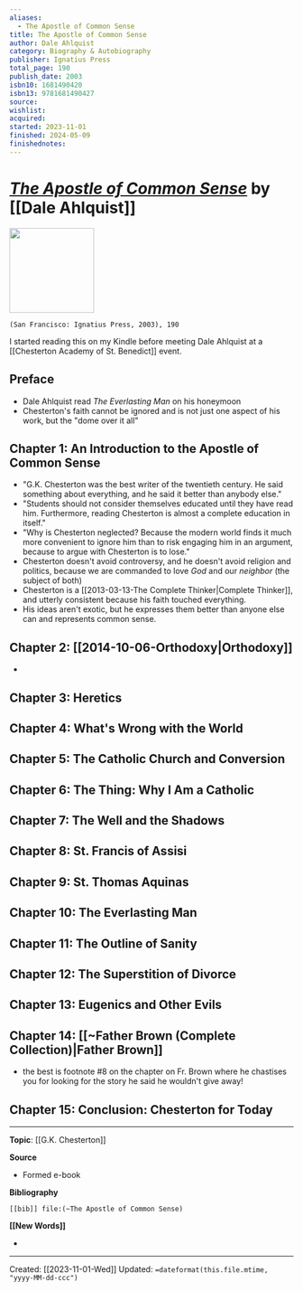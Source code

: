 ```yaml
---
aliases:
  - The Apostle of Common Sense
title: The Apostle of Common Sense
author: Dale Ahlquist
category: Biography & Autobiography
publisher: Ignatius Press
total_page: 190
publish_date: 2003
isbn10: 1681490420
isbn13: 9781681490427
source: 
wishlist: 
acquired: 
started: 2023-11-01
finished: 2024-05-09
finishednotes: 
---
```

# *[The Apostle of Common Sense](https://ignatius.com/the-apostle-of-common-sense-acsp/)* by [[Dale Ahlquist]]

<img src="https://cdn11.bigcommerce.com/s-cvc90x9929/images/stencil/640w/products/199/462/ACSP_r__66919.1617023070.jpg?c=1" width=150>

`(San Francisco: Ignatius Press, 2003), 190`

I started reading this on my Kindle before meeting Dale Ahlquist at a [[Chesterton Academy of St. Benedict]] event. 


## Preface
- Dale Ahlquist read *The Everlasting Man* on his honeymoon
- Chesterton's faith cannot be ignored and is not just one aspect of his work, but the "dome over it all"

## Chapter 1: An Introduction to the Apostle of Common Sense
- "G.K. Chesterton was the best writer of the twentieth century. He said something about everything, and he said it better than anybody else." 
- "Students should not consider themselves educated until they have read him. Furthermore, reading Chesterton is almost a complete education in itself." 
- "Why is Chesterton neglected? Because the modern world finds it much more convenient to ignore him than to risk engaging him in an argument, because to argue with Chesterton is to lose." 
- Chesterton doesn't avoid controversy, and he doesn't avoid religion and politics, because we are commanded to love *God* and our *neighbor* (the subject of both)
- Chesterton is a [[2013-03-13-The Complete Thinker|Complete Thinker]], and utterly consistent because his faith touched everything.
- His ideas aren't exotic, but he expresses them better than anyone else can and represents common sense.


## Chapter 2: [[2014-10-06-Orthodoxy|Orthodoxy]]
- 


## Chapter 3: Heretics



## Chapter 4: What's Wrong with the World



## Chapter 5: The Catholic Church and Conversion



## Chapter 6: The Thing: Why I Am a Catholic



## Chapter 7: The Well and the Shadows



## Chapter 8: St. Francis of Assisi



## Chapter 9: St. Thomas Aquinas



## Chapter 10: The Everlasting Man



## Chapter 11: The Outline of Sanity



## Chapter 12: The Superstition of Divorce



## Chapter 13: Eugenics and Other Evils



## Chapter 14: [[~Father Brown (Complete Collection)|Father Brown]]
- the best is footnote #8 on the chapter on Fr. Brown where he chastises you for looking for the story he said he wouldn't give away! 



## Chapter 15: Conclusion: Chesterton for Today




--- 
**Topic**: [[G.K. Chesterton]]

**Source**
- Formed e-book

**Bibliography**

```query
[[bib]] file:(~The Apostle of Common Sense)
```
 

**[[New Words]]**

- 

---
Created: [[2023-11-01-Wed]]
Updated: `=dateformat(this.file.mtime, "yyyy-MM-dd-ccc")`